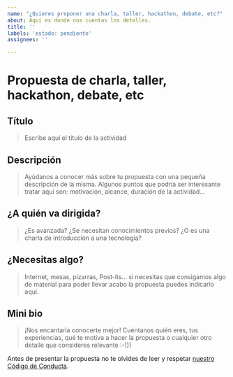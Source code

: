 ```yaml
---
name: "¿Quieres proponer una charla, taller, hackathon, debate, etc?"
about: Aquí es donde nos cuentas los detalles.
title: ''
labels: 'estado: pendiente'
assignees: ''

---
```


# Propuesta de charla, taller, hackathon, debate, etc 

## Título

> Escribe aquí el título de la actividad

## Descripción

> Ayúdanos a conocer más sobre tu propuesta con una pequeña descripción de la misma. Algunos puntos que podría ser interesante tratar aquí son: motivación, alcance, duración de la actividad...
## ¿A quién va dirigida?

> ¿Es avanzada? ¿Se necesitan conocimientos previos? ¿O es una charla de introducción a una tecnología?

## ¿Necesitas algo?

> Internet, mesas, pizarras, Post-its... si necesitas que consigamos algo de material para poder llevar acabo la propuesta puedes indicarlo aquí.

## Mini bio

> ¡Nos encantaría conocerte mejor! Cuéntanos quién eres, tus experiencias, qué te motiva a hacer la propuesta o cualquier otro detalle que consideres relevante :-)))

Antes de presentar la propuesta no te olvides de leer y respetar [nuestro Código de Conducta](https://github.com/asturiasjs/activities/blob/master/CODE_OF_CONDUCT.md).
